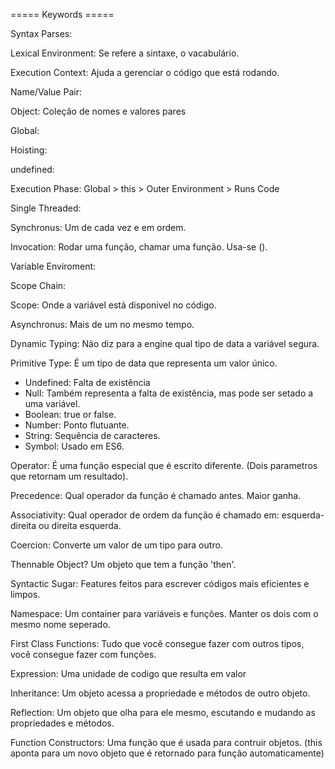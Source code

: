 ===== Keywords =====

Syntax Parses:

Lexical Environment: Se refere a sintaxe, o vacabulário.

Execution Context: Ajuda a gerenciar o código que está rodando.

Name/Value Pair:

Object: Coleção de nomes e valores pares

Global:

Hoisting:

undefined:

Execution Phase: Global > this > Outer Environment > Runs Code

Single Threaded:

Synchronus: Um de cada vez e em ordem.

Invocation: Rodar uma função, chamar uma função. Usa-se ().

Variable Enviroment:

Scope Chain:

Scope: Onde a variável está disponivel no código.

Asynchronus: Mais de um no mesmo tempo.

Dynamic Typing: Não diz para a engine qual tipo de data a variável segura.

Primitive Type: É um tipo de data que representa um valor único.

- Undefined: Falta de existência
- Null: Também representa a falta de existência, mas pode ser setado a uma variável.
- Boolean: true or false.
- Number: Ponto flutuante.
- String: Sequência de caracteres.
- Symbol: Usado em ES6.

Operator: É uma função especial que é escrito diferente. (Dois parametros que retornam um resultado).

Precedence: Qual operador da função é chamado antes. Maior ganha.

Associativity: Qual operador de ordem da função é chamado em: esquerda-direita ou direita esquerda.

Coercion: Converte um valor de um tipo para outro.

Thennable Object? Um objeto que tem a função 'then'.

Syntactic Sugar: Features feitos para escrever códigos mais eficientes e limpos.

Namespace: Um container para variáveis e funções. Manter os dois com o mesmo nome seperado.

First Class Functions: Tudo que você consegue fazer com outros tipos, você consegue fazer com funções.

Expression: Uma unidade de codigo que resulta em valor

Inheritance: Um objeto acessa a propriedade e métodos de outro objeto.

Reflection: Um objeto que olha para ele mesmo, escutando e mudando as propriedades e métodos.

Function Constructors: Uma função que é usada para contruir objetos. (this aponta para um novo objeto que é retornado para função automaticamente)
